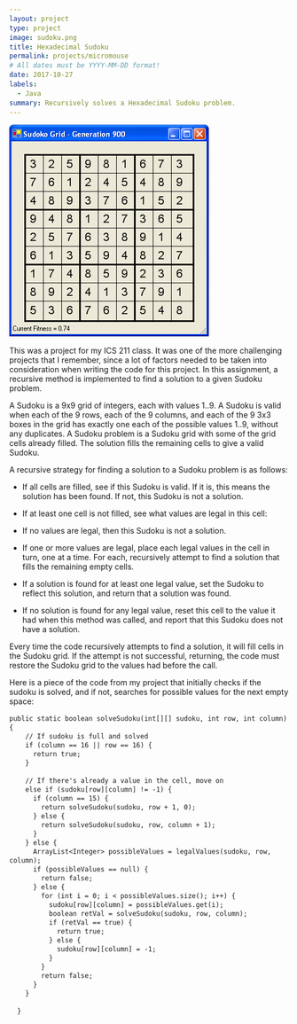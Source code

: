 ```yaml
---
layout: project
type: project
image: sudoku.png
title: Hexadecimal Sudoku
permalink: projects/micromouse
# All dates must be YYYY-MM-DD format!
date: 2017-10-27
labels:
  - Java
summary: Recursively solves a Hexadecimal Sudoku problem.
---
```


<div class="ui small rounded images">
  <img class="ui image" src="../images/Sudokupic.jpg">
</div>

This was a project for my ICS 211 class. It was one of the more challenging projects that I remember, since a lot of factors needed to be taken into consideration when writing the code for this project. In this assignment, a recursive method is implemented to find a solution to a given Sudoku problem.

A Sudoku is a 9x9 grid of integers, each with values 1..9. A Sudoku is valid when each of the 9 rows, each of the 9 columns, and each of the 9 3x3 boxes in the grid has exactly one each of the possible values 1..9, without any duplicates. A Sudoku problem is a Sudoku grid with some of the grid cells already filled. The solution fills the remaining cells to give a valid Sudoku.

A recursive strategy for finding a solution to a Sudoku problem is as follows:

- If all cells are filled, see if this Sudoku is valid. If it is, this means the solution has been found. If not, this Sudoku is not a solution.

- If at least one cell is not filled, see what values are legal in this cell:

- If no values are legal, then this Sudoku is not a solution.

- If one or more values are legal, place each legal values in the cell in turn, one at a time. For each, recursively attempt to find a solution that fills the remaining empty cells.

- If a solution is found for at least one legal value, set the Sudoku to reflect this solution, and return that a solution was found.

- If no solution is found for any legal value, reset this cell to the value it had when this method was called, and report that this Sudoku does not have a solution.

Every time the code recursively attempts to find a solution, it will fill cells in the Sudoku grid. If the attempt is not successful, returning, the code must restore the Sudoku grid to the values had before the call.

Here is a piece of the code from my project that initially checks if the sudoku is solved, and if not, searches for possible values for the next empty space:

```
public static boolean solveSudoku(int[][] sudoku, int row, int column) {
    // If sudoku is full and solved
    if (column == 16 || row == 16) {
      return true;
    }

    // If there's already a value in the cell, move on
    else if (sudoku[row][column] != -1) {
      if (column == 15) {
        return solveSudoku(sudoku, row + 1, 0);
      } else {
        return solveSudoku(sudoku, row, column + 1);
      }
    } else {
      ArrayList<Integer> possibleValues = legalValues(sudoku, row, column);
      if (possibleValues == null) {
        return false;
      } else {
        for (int i = 0; i < possibleValues.size(); i++) {
          sudoku[row][column] = possibleValues.get(i);
          boolean retVal = solveSudoku(sudoku, row, column);
          if (retVal == true) {
            return true;
          } else {
            sudoku[row][column] = -1;
          }
        }
        return false;
      }
    }

  }
```



